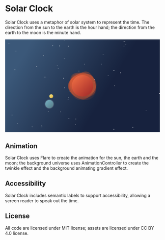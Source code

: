 # Solar Clock

Solar Clock uses a metaphor of solar system to represent the time. The direction from the sun to the earth is the hour hand; the direction from the earth to the moon is the minute hand. 

<img src='solar_clock/solar_clock.png'>

## Animation

Solar Clock uses Flare to create the animation for the sun, the earth and the moon; the background universe uses AnimationController to create the twinkle effect and the background animating gradient effect.

## Accessibility

Solar Clock includes semantic labels to support accessibility, allowing a screen reader to speak out the time.

## License

All code are licensed under MIT license; assets are licensed under CC BY 4.0 license.
